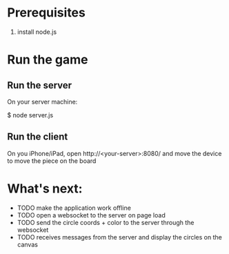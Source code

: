 # Prerequisites

1. install node.js

# Run the game

## Run the server

On your server machine:

    
  $ node server.js


## Run the client

On you iPhone/iPad, open http://&lt;your-server>:8080/ and move the device to move the piece on the board

# What's next:

* TODO make the application work offline
* TODO open a websocket to the server on page load
* TODO send the circle coords + color to the server through the websocket
* TODO receives messages from the server and display the circles on the canvas
